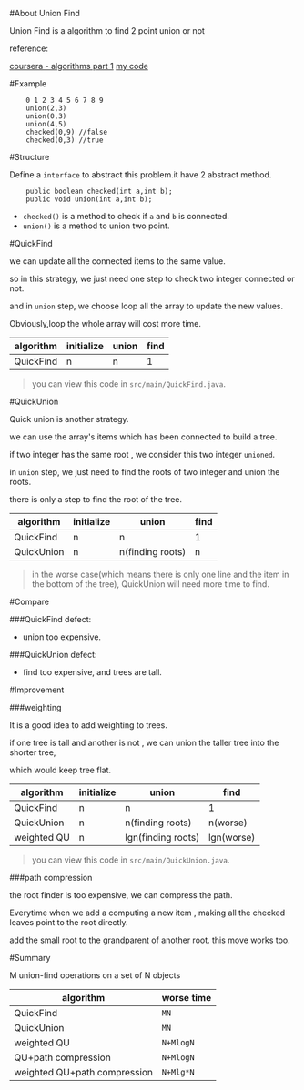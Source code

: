 

#About Union Find

Union Find is a algorithm to find 2 point union or not

reference:

[coursera - algorithms part 1](https://class.coursera.org/algs4partI-007/lecture)
[my code](https://github.com/vinthony/algs-study.git)

#Fxample

        0 1 2 3 4 5 6 7 8 9
        union(2,3)
        union(0,3)
        union(4,5)
        checked(0,9) //false
        checked(0,3) //true

#Structure

Define a `interface` to abstract this problem.it have 2 abstract method.

        public boolean checked(int a,int b);
        public void union(int a,int b);

* `checked()` is a method to check if `a` and `b` is connected.
* `union()` is a method to union two point.

#QuickFind

we can update all the connected items to the same value.

so in this strategy, we just need one step to check  two integer connected or not.

and in `union` step, we choose loop all the array to update the new values.

Obviously,loop the whole array will cost more time.

|algorithm| initialize | union | find |
|---------|------------|-------|------|
|QuickFind|      n     |   n   |   1  |

> you can view this code in `src/main/QuickFind.java`.

#QuickUnion

Quick union is another strategy.

we can use the array's items which has been connected to build a tree.

if two integer has the same root , we consider this two integer `unioned`.

in `union` step, we just need to find the roots of two integer and union the roots.

there is only a step to find the root of the tree.

|algorithm| initialize | union | find |
|---------|------------|-------|------|
|QuickFind|      n     |   n   |   1  |
|QuickUnion|     n     |   n(finding roots)   |   n  |

> in the worse case(which means there is only one line and the item in the bottom of the tree),
QuickUnion will need more time to find.


#Compare

###QuickFind defect:

* union too expensive.

###QuickUnion defect:

* find too expensive, and trees are tall.


#Improvement

###weighting

It is a good idea to add weighting to trees.

if one tree is tall and another is not , we can union the taller tree into the shorter tree,

which would keep tree flat.

|algorithm| initialize | union | find |
|---------|------------|-------|------|
|QuickFind|      n     |   n   |   1  |
|QuickUnion|     n     |   n(finding roots)   |   n(worse)  |
|weighted QU|     n     |   lgn(finding roots)   |   lgn(worse)  |


> you can view this code in `src/main/QuickUnion.java`.

###path compression

the root finder is too expensive, we can compress the path.

Everytime when we add a computing a new item , making all the checked leaves point to the root directly.

add the small root to the grandparent of another root. this move works too.


#Summary

M union-find operations on a set of N objects

|algorithm| worse time |
|---------|------------|
|QuickFind|      `MN`     |
|QuickUnion|     `MN`    |
|weighted QU|     `N+MlogN`     |
|QU+path compression| `N+MlogN` |
|weighted QU+path compression| `N+Mlg*N` |

